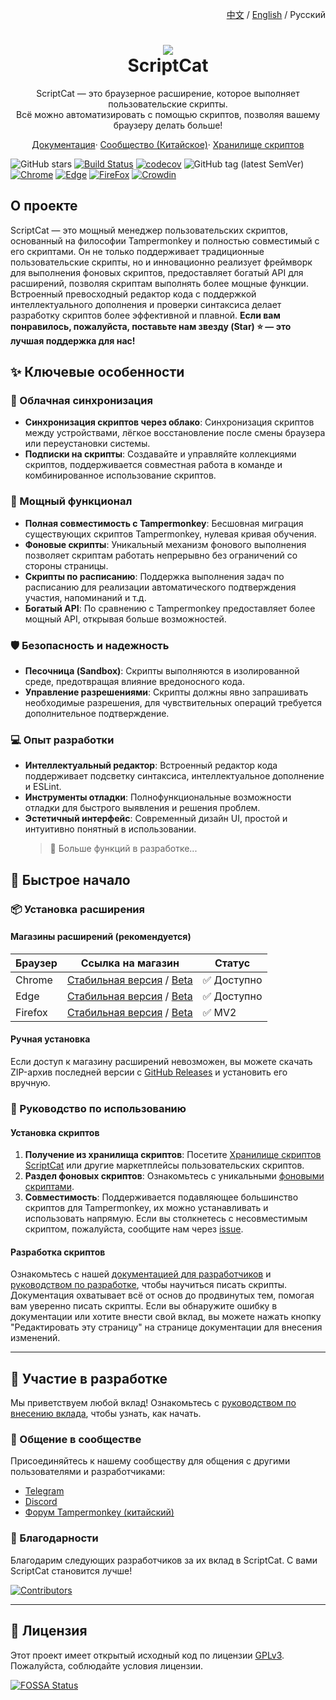 <p align="right">
  <a href="./README.md">中文</a> / <a href="./README_EN.md">English</a> / Русский
</p>
<h1 align="center">
  <img src="./src/assets/logo.png"/><br/>
  ScriptCat
</h1>
<p align="center">ScriptCat — это браузерное расширение, которое выполняет пользовательские скрипты.<br>Всё можно автоматизировать с помощью скриптов, позволяя вашему браузеру делать больше!</p>
<p align="center">
  <a href="https://docs.scriptcat.org/">Документация</a>·
  <a href="https://bbs.tampermonkey.net.cn/">Сообщество (Китайское)</a>·
  <a href="https://scriptcat.org/search">Хранилище скриптов</a>
</p>

![GitHub stars](https://img.shields.io/github/stars/scriptscat/scriptcat.svg)
[![Build Status](https://github.com/scriptscat/scriptcat/actions/workflows/build.yaml/badge.svg?branch=main)](https://github.com/scriptscat/scriptcat)
[![codecov](https://codecov.io/gh/scriptscat/scriptcat/branch/main/graph/badge.svg?token=G1A6ZGDQTY)](https://codecov.io/gh/scriptscat/scriptcat)
![GitHub tag (latest SemVer)](https://img.shields.io/github/tag/scriptscat/scriptcat.svg?label=version)
[![Chrome](https://img.shields.io/badge/chrome-success-brightgreen?logo=google%20chrome)](https://chrome.google.com/webstore/detail/scriptcat/ndcooeababalnlpkfedmmbbbgkljhpjf)
[![Edge](https://img.shields.io/badge/edge-success-brightgreen?logo=microsoft%20edge)](https://microsoftedge.microsoft.com/addons/detail/scriptcat/liilgpjgabokdklappibcjfablkpcekh)
[![FireFox](https://img.shields.io/badge/firefox-success-brightgreen?logo=firefox)](https://addons.mozilla.org/firefox/addon/scriptcat/)
[![Crowdin](https://badges.crowdin.net/scriptcat/localized.svg)](https://crowdin.com/project/scriptcat)

## О проекте

ScriptCat — это мощный менеджер пользовательских скриптов, основанный на философии Tampermonkey и полностью совместимый
с его скриптами. Он не только поддерживает традиционные пользовательские скрипты, но и инновационно реализует фреймворк
для выполнения фоновых скриптов, предоставляет богатый API для расширений, позволяя скриптам выполнять более мощные
функции. Встроенный превосходный редактор кода с поддержкой интеллектуального дополнения и проверки синтаксиса делает
разработку скриптов более эффективной и плавной. **Если вам понравилось, пожалуйста, поставьте нам звезду (Star) ⭐ —
это лучшая поддержка для нас!**

## ✨ Ключевые особенности

### 🔄 Облачная синхронизация

- **Синхронизация скриптов через облако**: Синхронизация скриптов между устройствами, лёгкое восстановление после смены
  браузера или переустановки системы.
- **Подписки на скрипты**: Создавайте и управляйте коллекциями скриптов, поддерживается совместная работа в команде и
  комбинированное использование скриптов.

### 🔧 Мощный функционал

- **Полная совместимость с Tampermonkey**: Бесшовная миграция существующих скриптов Tampermonkey, нулевая кривая
  обучения.
- **Фоновые скрипты**: Уникальный механизм фонового выполнения позволяет скриптам работать непрерывно без ограничений со
  стороны страницы.
- **Скрипты по расписанию**: Поддержка выполнения задач по расписанию для реализации автоматического подтверждения
  участия, напоминаний и т.д.
- **Богатый API**: По сравнению с Tampermonkey предоставляет более мощный API, открывая больше возможностей.

### 🛡️ Безопасность и надежность

- **Песочница (Sandbox)**: Скрипты выполняются в изолированной среде, предотвращая влияние вредоносного кода.
- **Управление разрешениями**: Скрипты должны явно запрашивать необходимые разрешения, для чувствительных операций
  требуется дополнительное подтверждение.

### 💻 Опыт разработки

- **Интеллектуальный редактор**: Встроенный редактор кода поддерживает подсветку синтаксиса, интеллектуальное дополнение
  и ESLint.
- **Инструменты отладки**: Полнофункциональные возможности отладки для быстрого выявления и решения проблем.
- **Эстетичный интерфейс**: Современный дизайн UI, простой и интуитивно понятный в использовании.
  > 🚀 Больше функций в разработке...

## 🚀 Быстрое начало

### 📦 Установка расширения

#### Магазины расширений (рекомендуется)

| Браузер | Ссылка на магазин                                                                                                                                                                                                              | Статус      |
| ------- | ------------------------------------------------------------------------------------------------------------------------------------------------------------------------------------------------------------------------------ | ----------- |
| Chrome  | [Стабильная версия](https://chrome.google.com/webstore/detail/scriptcat/ndcooeababalnlpkfedmmbbbgkljhpjf) / [Beta](https://chromewebstore.google.com/detail/%E8%84%9A%E6%9C%AC%E7%8C%AB-beta/jaehimmlecjmebpekkipmpmbpfhdacom) | ✅ Доступно |
| Edge    | [Стабильная версия](https://microsoftedge.microsoft.com/addons/detail/scriptcat/liilgpjgabokdklappibcjfablkpcekh) / [Beta](https://microsoftedge.microsoft.com/addons/detail/scriptcat-beta/nimmbghgpcjmeniofmpdfkofcedcjpfi)  | ✅ Доступно |
| Firefox | [Стабильная версия](https://addons.mozilla.org/firefox/addon/scriptcat/) / [Beta](https://addons.mozilla.org/firefox/addon/scriptcat-pre/)                                                                                     | ✅ MV2      |

#### Ручная установка

Если доступ к магазину расширений невозможен, вы можете скачать ZIP-архив последней версии с
[GitHub Releases](https://github.com/scriptscat/scriptcat/releases) и установить его вручную.

### 📝 Руководство по использованию

#### Установка скриптов

1.  **Получение из хранилища скриптов**: Посетите [Хранилище скриптов ScriptCat](https://scriptcat.org/search) или
    другие маркетплейсы пользовательских скриптов.
2.  **Раздел фоновых скриптов**: Ознакомьтесь с уникальными
    [фоновыми скриптами](https://scriptcat.org/ru/search?script_type=3).
3.  **Совместимость**: Поддерживается подавляющее большинство скриптов для Tampermonkey, их можно устанавливать и
    использовать напрямую. Если вы столкнетесь с несовместимым скриптом, пожалуйста, сообщите нам через
    [issue](https://github.com/scriptscat/scriptcat/issues).

#### Разработка скриптов

Ознакомьтесь с нашей [документацией для разработчиков](https://docs.scriptcat.org/docs/dev/) и
[руководством по разработке](https://learn.scriptcat.org/), чтобы научиться писать скрипты. Документация охватывает всё
от основ до продвинутых тем, помогая вам уверенно писать скрипты. Если вы обнаружите ошибку в документации или хотите
внести свой вклад, вы можете нажать кнопку "Редактировать эту страницу" на странице документации для внесения изменений.

---

## 🤝 Участие в разработке

Мы приветствуем любой вклад! Ознакомьтесь с [руководством по внесению вклада](./docs/CONTRIBUTING_RU.md), чтобы узнать,
как начать.

### 💬 Общение в сообществе

Присоединяйтесь к нашему сообществу для общения с другими пользователями и разработчиками:

- [Telegram](https://t.me/scriptscat)
- [Discord](https://discord.gg/JF76nHCCM7)
- [Форум Tampermonkey (китайский)](https://bbs.tampermonkey.net.cn/)

### 🙏 Благодарности

Благодарим следующих разработчиков за их вклад в ScriptCat. С вами ScriptCat становится лучше!

[![Contributors](https://contrib.rocks/image?repo=scriptscat/scriptcat&max=1000)](https://github.com/scriptscat/scriptcat/graphs/contributors)

---

## 📄 Лицензия

Этот проект имеет открытый исходный код по лицензии [GPLv3](./LICENSE). Пожалуйста, соблюдайте условия лицензии.

[![FOSSA Status](https://app.fossa.com/api/projects/git%2Bgithub.com%2Fscriptscat%2Fscriptcat.svg?type=large)](https://app.fossa.com/projects/git%2Bgithub.com%2Fscriptscat%2Fscriptcat?ref=badge_large)
